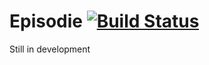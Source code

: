 # Episodie [![Build Status](https://travis-ci.org/hypeapps/episodie.svg?branch=master)](https://travis-ci.org/hypeapps/episodie)
Still in development
